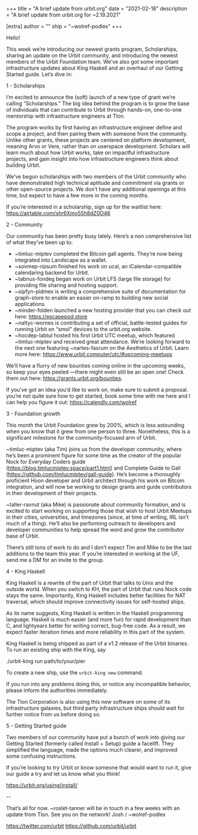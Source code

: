 +++
title = "A brief update from urbit.org"
date = "2021-02-18"
description = "A brief update from urbit.org for ~2.19.2021"

[extra]
author = ""
ship = "~wolref-podlex"
+++

Hello!

This week we’re introducing our newest grants program, Scholarships, sharing an update on the Urbit community, and introducing the newest members of the Urbit Foundation team. We’ve also got some important infrastructure updates about King Haskell and an overhaul of our Getting Started guide. Let’s dive in:

1 - Scholarships

I’m excited to announce the (soft) launch of a new type of grant we’re calling “Scholarships.” The big idea behind the program is to grow the base of individuals that can contribute to Urbit through hands-on, one-to-one mentorship with infrastructure engineers at Tlon.

The program works by first having an infrastructure engineer define and scope a project, and then pairing them with someone from the community. Unlike other grants, these projects are centered on platform development, meaning Arvo or Vere, rather than on userspace development. Scholars will learn much about how Urbit works, take on impactful infrastructure projects, and gain insight into how infrastructure engineers think about building Urbit.

We’ve begun scholarships with two members of the Urbit community who have demonstrated high technical aptitude and commitment via grants or other open-source projects. We don’t have any additional openings at this time, but expect to have a few more in the coming months.

If you’re interested in a scholarship, sign up for the waitlist here: https://airtable.com/shr6Xmo55h8dZ0O46

2 - Community

Our community has been pretty busy lately. Here’s a non comprehensive list of what they’ve been up to:

- ~timluc-miptev completed the Bitcoin gall agents. They’re now being integrated into Landscape as a wallet.
- ~sovmep-ripsum finished his work on ucal, an iCalendar-compatible calendaring backend for Urbit.
- ~tabnus-fondeg began work on Urbit LFS (large file storage) for providing file sharing and hosting support.
- ~sipfyn-pidmex is writing a comprehensive suite of documentation for graph-store to enable an easier on-ramp to building new social applications.
- ~minder-folden launched a new hosting provider that you can check out here: https://escapepod.store
- ~naltyc-wornes is contributing a set of official, battle-tested guides for running Urbit on “smol” devices to the urbit.org website.
- ~hocdep-labtul hosted his first Urbit UTC meetup, which featured ~timluc-miptev and received great attendance. We’re looking forward to the next one featuring ~nartes-fasrum on the Aesthetics of Urbit. Learn more here: https://www.urbit.computer/utc/#upcoming-meetups

We’ll have a flurry of new bounties coming online in the upcoming weeks, so keep your eyes peeled —there might even still be an open one! Check them out here: https://grants.urbit.org/bounties.

If you’ve got an idea you’d like to work on, make sure to submit a proposal. you’re not quite sure how to get started, book some time with me here and I can help you figure it out: https://calendly.com/wolref

3 - Foundation growth

This month the Urbit Foundation grew by 200%, which is less astounding when you know that it grew from one person to three. Nonetheless, this is a significant milestone for the community-focused arm of Urbit.

~timluc-miptev (aka Tim) joins us from the developer community, where he’s been a prominent figure for some time as the creator of the popular Nock for Everyday Coders guide (https://blog.timlucmiptev.space/part1.html) and Complete Guide to Gall (https://github.com/timlucmiptev/gall-guide). He’s become a thoroughly proficient Hoon developer and Urbit architect through his work on Bitcoin integration, and will now be working to design grants and guide contributors in their development of their projects.

~taller-ravnut (aka Mike) is passionate about community formation, and is excited to start working on supporting those that wish to host Urbit Meetups in their cities, universities, and timezones (since, at time of writing, IRL isn’t much of a thing). He’ll also be performing outreach to developers and developer communities to help spread the word and grow the contributor base of Urbit.

There’s still tons of work to do and I don’t expect Tim and Mike to be the last additions to the team this year. If you’re interested in working at the UF, send me a DM for an invite to the group.

4 - King Haskell

King Haskell is a rewrite of the part of Urbit that talks to Unix and the outside world. When you switch to KH, the part of Urbit that runs Nock code stays the same. Importantly, King Haskell includes better facilities for NAT traversal, which should improve connectivity issues for self-hosted ships.

As its name suggests, King Haskell is written in the Haskell programming language. Haskell is much easier (and more fun) for rapid development than C, and lightyears better for writing correct, bug-free code. As a result, we expect faster iteration times and more reliability in this part of the system.

King Haskell is being shipped as part of a v1.2 release of the Urbit binaries. To run an existing ship with the King, say

./urbit-king run path/to/your/pier

To create a new ship, use the `urbit-king new` command.

If you run into any problems doing this, or notice any incompatible behavior, please inform the authorities immediately.

The Tlon Corporation is also using this new software on some of its infrastructure galaxies, but third party infrastructure ships should wait for further notice from us before doing so.

5 - Getting Started guide

Two members of our community have put a bunch of work into giving our Getting Started (formerly called Install + Setup) guide a facelift. They simplified the language, made the options much clearer, and improved some confusing instructions.

If you’re looking to try Urbit or know someone that would want to run it, give our guide a try and let us know what you think!

https://urbit.org/using/install/

--

That’s all for now. ~roslet-tanner will be in touch in a few weeks with an update from Tlon. See you on the network!
Josh / ~wolref-podlex

https://twitter.com/urbit
https://github.com/urbit/urbit
